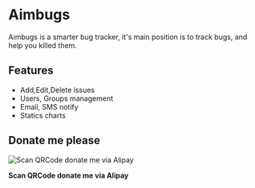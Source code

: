 Aimbugs
=======

Aimbugs is a smarter bug tracker, it's main position is to track bugs, and help you killed them.

Features
--------

* Add,Edit,Delete issues
* Users, Groups management
* Email, SMS notify
* Statics charts
## Donate me please

![Scan QRCode donate me via Alipay](https://www.netroby.com/images/alipayme.jpg)

**Scan QRCode donate me via Alipay**
